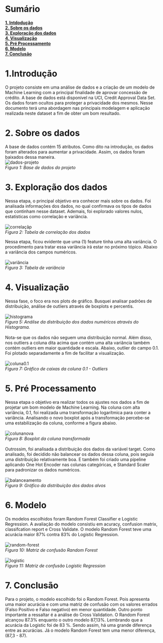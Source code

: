 # Sumário

**[1. Intdodução](https://github.com/Marcus-Bernard0/Data-Science-projects/tree/master/4-%20Credit%20Aprovals#2-sobre-os-dados)	 <br>
[2. Sobre os dados](https://github.com/Marcus-Bernard0/Data-Science-projects/tree/master/4-%20Credit%20Aprovals#2-sobre-os-dados)	 <br>
[3. Exploração dos dados](https://github.com/Marcus-Bernard0/Data-Science-projects/tree/master/4-%20Credit%20Aprovals#2-sobre-os-dados)	 <br>
[4. Visualização](https://github.com/Marcus-Bernard0/Data-Science-projects/tree/master/4-%20Credit%20Aprovals#2-sobre-os-dados)	 <br>
[5. Pré Processamento](https://github.com/Marcus-Bernard0/Data-Science-projects/tree/master/4-%20Credit%20Aprovals#2-sobre-os-dados) <br>
[6. Modelo](https://github.com/Marcus-Bernard0/Data-Science-projects/tree/master/4-%20Credit%20Aprovals#2-sobre-os-dados)	 <br>
[7. Conclusão](https://github.com/Marcus-Bernard0/Data-Science-projects/tree/master/4-%20Credit%20Aprovals#2-sobre-os-dados)**	


# 1.Introdução
O projeto consiste em uma análise de dados e a criação de um modelo de Machine Learning com a principal finalidade de aprovar concessão de crédito. A base de dados está disponível na UCI,  Credit Approval Data Set. Os dados foram ocultos para proteger a privacidade dos mesmos. Nesse documento terá uma abordagem nas principais modelagem e aplicação realizada neste dataset a fim de obter um bom resultado. 


# 2. Sobre os dados
A base de dados contém 15 atributos. Como dito na introdução, os dados foram alterados para aumentar a privacidade. Assim, os dados foram baixados dessa maneira.
<br>
![dados-projeto](https://github.com/Marcus-Bernard0/Data-Science-projects/blob/master/4-%20Credit%20Aprovals/imagens/DescricaoDados.png)
<br>
*Figura 1:  Base de dados do projeto*


# 3. Exploração dos dados
Nessa etapa, o principal objetivo era conhecer mais sobre os dados. Foi analisada informações dos dados, no qual confirmava os tipos de dados que continham nesse dataset. Ademais, foi explorado valores nulos, estatísticas como correlação e variância. 
<br>
<br>
![correlaçãp](https://github.com/Marcus-Bernard0/Data-Science-projects/blob/master/4-%20Credit%20Aprovals/imagens/CorrelacaoDosDados.png) <br>
*Figura 2: Tabela de correlação dos dados*

Nessa etapa, ficou evidente que uma (1)  feature tinha uma alta variância. O procedimento para tratar essa variância irá estar no próximo tópico. Abaixo a variância dos campos numéricos.
<br>
<br>
![variância](https://github.com/Marcus-Bernard0/Data-Science-projects/blob/master/4-%20Credit%20Aprovals/imagens/variancia.png)
<br>
*Figura 3: Tabela de variância*
<br>
# 4. Visualização
Nessa fase, o foco era nos plots de gráfico. Busquei analisar padrões de distribuição, análise de outliers através de boxplots e percentis. 
<br>
<br>
![histograma](https://github.com/Marcus-Bernard0/Data-Science-projects/blob/master/4-%20Credit%20Aprovals/imagens/histogramas.png)
<br>
*Figura 5: Análise da distribuição dos dados numéricos através do Histograma.*
<br>
<br>
Nota-se que os dados não seguem uma distribuição normal. Além disso, nos outliers a coluna dita acima que contém uma alta variância também contém outliers em maior quantidade e escala. Abaixo, outlier do campo 0.1. Foi plotado separadamente a fim de facilitar a visualização.
<br>
<br>
![coluna0.1](https://github.com/Marcus-Bernard0/Data-Science-projects/blob/master/4-%20Credit%20Aprovals/imagens/boxplotColuna0.1.png)
<br>
*Figura 7: Gráfico de caixas da coluna 0.1 - Outliers*
<br>
# 5. Pré Processamento
Nessa etapa o objetivo era realizar todos os ajustes nos dados a fim de projetar um bom modelo de Machine Learning. Na coluna com alta variância, 0.1, foi realizada uma transformação logarítmica para conter a variância. Analisando o novo boxplot após a transformação percebe-se uma estabilização da coluna, conforme a figura abaixo.
<br>
<br>
![colunanova](https://github.com/Marcus-Bernard0/Data-Science-projects/blob/master/4-%20Credit%20Aprovals/imagens/boxplotColunaTransformada.png)
<br>
*Figura 8: Boxplot da coluna transformada*
<br>
<br>
Outrossim, foi analisada a distribuição dos dados da variável target. Como analisado, foi decidido não balancear os dados dessa coluna, pois seguia uma distribuição relativamente boa. E também foi criado uma pipeline aplicando One Hot Encoder nas colunas categóricas, e Standard Scaler para padronizar os dados numéricos. 
<br>
<br>
![balanceamento](https://github.com/Marcus-Bernard0/Data-Science-projects/blob/master/4-%20Credit%20Aprovals/imagens/BalanceamentoTarget.png)
<br>
*Figura 9: Gráfico da distribuição dos dados alvos*
<br>
# 6. Modelo
Os modelos escolhidos foram Random Forest Classifier e Logistic Regression. A avaliação do modelo consistiu em acuracy, confusion matrix, classifcation report e Cross Validate. O modelo Random Forest teve uma acurácia maior 87% contra 83% do Logistic Regression.
<br>
<br>
 ![random-forest](https://github.com/Marcus-Bernard0/Data-Science-projects/blob/master/4-%20Credit%20Aprovals/imagens/ModelRandom.png)
 <br>
*Figura 10: Matriz de confusão Random Forest*
<br>
<br>
![logistic](https://github.com/Marcus-Bernard0/Data-Science-projects/blob/master/4-%20Credit%20Aprovals/imagens/ModeloLogisticRegression.png)
<br>
*Figura 11: Matriz de confusão Logistic Regression*
<br>

# 7. Conclusão
Para o projeto, o modelo escolhido foi o Random Forest. Pois apresenta uma maior acurácia e com uma matriz de confusão com os valores errados (Falso Positivo e Falso negativo) em menor quantidade. 
Outro ponto importante a ressaltar é a análise do Cross Validation. O Random Forest alcançou 87.3% enquanto o outro modelo 87,13%. Lembrando que a acurácia da Logistic foi de 83 %. Sendo assim, há uma grande diferença entre as acurácias. Já o modelo Random Forest tem uma menor diferença, (87,3 - 87).
